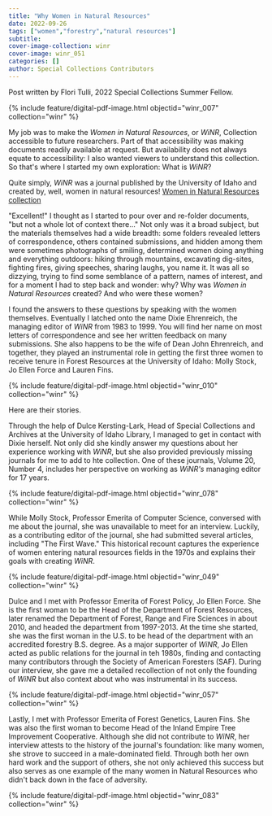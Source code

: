 ```yaml
---
title: "Why Women in Natural Resources"
date: 2022-09-26
tags: ["women","forestry","natural resources"]
subtitle: 
cover-image-collection: winr
cover-image: winr_051
categories: []
author: Special Collections Contributors
---
```


Post written by Flori Tulli, 2022 Special Collections Summer Fellow. 

{% include feature/digital-pdf-image.html objectid="winr_007" collection="winr" %}

My job was to make the *Women in Natural Resources*, or *WiNR*, Collection accessible to future researchers. Part of that accessibility was making documents readily available at request. But availability does not always equate to accessibility: I also wanted viewers to understand this collection. So that's where I started my own exploration: What is *WiNR*?

Quite simply, *WiNR* was a journal published by the University of Idaho and created by, well, women in natural resources! [Women in Natural Resources collection](https://archiveswest.orbiscascade.org/ark:80444/xv702668)

"Excellent!" I thought as I started to pour over and re-folder documents, "but not a whole lot of context there..." Not only was it a broad subject, but the materials themselves had a wide breadth: some folders revealed letters of correspondence, others contained submissions, and hidden among them were sometimes photographs of smiling, determined women doing anything and everything outdoors: hiking through mountains, excavating dig-sites, fighting fires, giving speeches, sharing laughs, you name it. It was all so dizzying, trying to find some semblance of a pattern, names of interest, and for a moment I had to step back and wonder: why? Why was *Women in Natural Resources* created? And who were these women?

I found the answers to these questions by speaking with the women themselves. Eventually I latched onto the name Dixie Ehrenreich, the managing editor of *WiNR* from 1983 to 1999. You will find her name on most letters of correspondence and see her written feedback on many submissions. She also happens to be the wife of Dean John Ehrenreich, and together, they played an instrumental role in getting the first three women to receive tenure in Forest Resources at the University of Idaho: Molly Stock, Jo Ellen Force and Lauren Fins. 

{% include feature/digital-pdf-image.html objectid="winr_010" collection="winr" %}

Here are their stories.

Through the help of Dulce Kersting-Lark, Head of Special Collections and Archives at the University of Idaho Library, I managed to get in contact with Dixie herself. Not only did she kindly answer my questions about her experience working with *WiNR*, but she also provided previously missing journals for me to add to hte collection. One of these journals, Volume 20, Number 4, includes her perspective on working as *WiNR's* managing editor for 17 years. 

{% include feature/digital-pdf-image.html objectid="winr_078" collection="winr" %}

While Molly Stock, Professor Emerita of Computer Science, conversed with me about the journal, she was unavailable to meet for an interview. Luckily, as a contributing editor of the journal, she had submitted several articles, including "The First Wave." This historical recount captures the experience of women entering natural resources fields in the 1970s and explains their goals with creating *WiNR*.

{% include feature/digital-pdf-image.html objectid="winr_049" collection="winr" %}

Dulce and I met with Professor Emerita of Forest Policy, Jo Ellen Force. She is the first woman to be the Head of the Department of Forest Resources, later renamed the Department of Forest, Range and Fire Sciences in about 2010, and headed the department from 1997-2013. At the time she started, she was the first woman in the U.S. to be head of the department with an accredited forestry B.S. degree. As a major supporter of *WiNR*, Jo Ellen acted as public relations for the journal in teh 1980s, finding and contacting many contributors through the Society of American Foresters (SAF). During our interview, she gave me a detailed recollection of not only the founding of *WiNR* but also context about who was instrumental in its success. 

{% include feature/digital-pdf-image.html objectid="winr_057" collection="winr" %}

Lastly, I met with Professor Emerita of Forest Genetics, Lauren Fins. She was also the first woman to become Head of the Inland Empire Tree Improvement Cooperative. Although she did not contribute to *WiNR*, her interview attests to the history of the journal's foundation: like many women, she strove to succeed in a male-dominated field. Through both her own hard work and the support of others, she not only achieved this success but also serves as one example of the many women in Natural Resources who didn't back down in the face of adversity. 

{% include feature/digital-pdf-image.html objectid="winr_083" collection="winr" %}